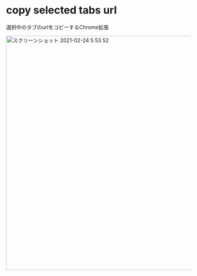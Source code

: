 # copy selected tabs url

選択中のタブのurlをコピーするChrome拡張

<img width="640" alt="スクリーンショット 2021-02-24 5 53 52" src="https://user-images.githubusercontent.com/28590054/111908370-57f2e700-8a9c-11eb-8a22-e65508fc8153.png">
